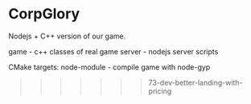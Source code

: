 # CorpGlory

Nodejs + C++ version of our game.

game - c++ classes of real game
server - nodejs server scripts

CMake targets:
node-module - compile game with node-gyp

>>>>>>> 73-dev-better-landing-with-pricing
